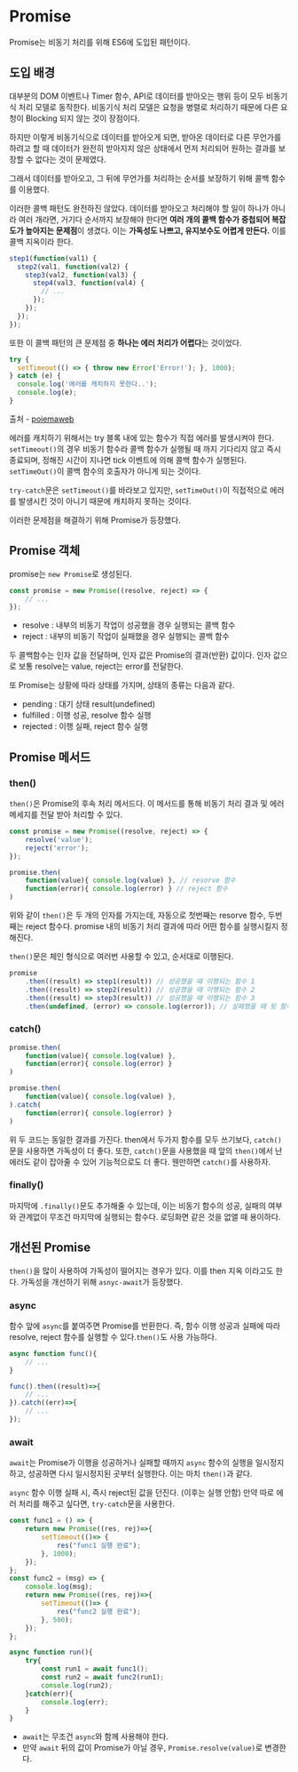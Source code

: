 # Promise

Promise는 비동기 처리를 위해 ES6에 도입된 패턴이다.

## 도입 배경

대부분의 DOM 이벤트나 Timer 함수, API로 데이터를 받아오는 행위 등이 모두 비동기식 처리 모델로 동작한다. 비동기식 처리 모델은 요청을 병렬로 처리하기 때문에 다른 요청이 Blocking 되지 않는 것이 장점이다.

하지만 이렇게 비동기식으로 데이터를 받아오게 되면, 받아온 데이터로 다른 무언가를 하려고 할 때 데이터가 완전히 받아지지 않은 상태에서 먼저 처리되어 원하는 결과를 보장할 수 없다는 것이 문제였다.

그래서 데이터를 받아오고, 그 뒤에 무언가를 처리하는 순서를 보장하기 위해 콜백 함수를 이용했다.

이러한 콜백 패턴도 완전하진 않았다. 데이터를 받아오고 처리해야 할 일이 하나가 아니라 여러 개라면, 거기다 순서까지 보장해야 한다면 **여러 개의 콜백 함수가 중첩되어 복잡도가 높아지는 문제점**이 생겼다. 이는 **가독성도 나쁘고, 유지보수도 어렵게 만든다.** 이를 콜백 지옥이라 한다.

```js
step1(function(val1) {
  step2(val1, function(val2) {
    step3(val2, function(val3) {
      step4(val3, function(val4) {
        // ...
      });
    });
  });
});
```

또한 이 콜백 패턴의 큰 문제점 중 **하나는 에러 처리가 어렵다**는 것이었다.

```js
try {
  setTimeout(() => { throw new Error('Error!'); }, 1000);
} catch (e) {
  console.log('에러를 캐치하지 못한다..');
  console.log(e);
}
```

출처 - [poiemaweb](https://poiemaweb.com/es6-promise)

에러를 캐치하기 위해서는 try 블록 내에 있는 함수가 직접 에러를 발생시켜야 한다. `setTimeout()`의 경우 비동기 함수라 콜백 함수가 실행될 때 까지 기다리지 않고 즉시 종료되며, 정해진 시간이 지나면 tick 이벤트에 의해 콜백 함수가 실행된다. `setTimeOut()`이 콜백 함수의 호출자가 아니게 되는 것이다.

`try-catch`문은 `setTimeout()`를 바라보고 있지만, `setTimeOut()`이 직접적으로 에러를 발생시킨 것이 아니기 때문에 캐치하지 못하는 것이다.

이러한 문제점을 해결하기 위해 Promise가 등장했다.

## Promise 객체

promise는 `new Promise`로 생성된다.

```js
const promise = new Promise((resolve, reject) => {
    // ...
});
```

- resolve : 내부의 비동기 작업이 성공했을 경우 실행되는 콜백 함수
- reject : 내부의 비동기 작업이 실패했을 경우 실행되는 콜백 함수

두 콜백함수는 인자 값을 전달하며, 인자 값은 Promise의 결과(반환) 값이다. 인자 값으로 보통 resolve는 value, reject는 error를 전달한다.

또 Promise는 상황에 따라 상태를 가지며, 상태의 종류는 다음과 같다.

- pending : 대기 상태 result(undefined)
- fulfilled : 이행 성공, resolve 함수 실행
- rejected : 이행 실패, reject 함수 실행

## Promise 메서드

### then()

`then()`은 Promise의 후속 처리 메서드다. 이 메서드를 통해 비동기 처리 결과 및 에러 메세지를 전달 받아 처리할 수 있다.

```js
const promise = new Promise((resolve, reject) => {
    resolve('value');
    reject('error');
});

promise.then(
    function(value){ console.log(value) }, // resorve 함수
    function(error){ console.log(error) } // reject 함수
)
```

위와 같이 `then()`은 두 개의 인자를 가지는데, 자동으로 첫번째는 resorve 함수, 두번째는 reject 함수다. promise 내의 비동기 처리 결과에 따라 어떤 함수를 실행시킬지 정해진다.

`then()`문은 체인 형식으로 여러번 사용할 수 있고, 순서대로 이행된다.

```js
promise
    .then((result) => step1(result)) // 성공했을 때 이행되는 함수 1
    .then((result) => step2(result)) // 성공했을 때 이행되는 함수 2
    .then((result) => step3(result)) // 성공했을 때 이행되는 함수 3
    .then(undefined, (error) => console.log(error)); // 실패했을 때 뒷 함수 이행
```

### catch()

```js
promise.then(
    function(value){ console.log(value) },
    function(error){ console.log(error) }
)

promise.then(
    function(value){ console.log(value) },
).catch(
    function(error){ console.log(error) }
)
```

위 두 코드는 동일한 결과를 가진다. then에서 두가지 함수를 모두 쓰기보다, `catch()`문을 사용하면 가독성이 더 좋다. 또한, `catch()`문을 사용했을 때 앞의 `then()`에서 난 에러도 같이 잡아줄 수 있어 기능적으로도 더 좋다. 웬만하면 `catch()`를 사용하자.

### finally()

마지막에 `.finally()`문도 추가해줄 수 있는데, 이는 비동기 함수의 성공, 실패의 여부와 관계없이 무조건 마지막에 실행되는 함수다. 로딩화면 같은 것을 없앨 때 용이하다.

## 개선된 Promise

`then()`을 많이 사용하여 가독성이 떨어지는 경우가 있다. 이를 then 지옥 이라고도 한다. 가독성을 개선하기 위해 `asnyc-await`가 등장했다.

### async

함수 앞에 `async`를 붙여주면 Promise를 반환한다. 즉, 함수 이행 성공과 실패에 따라 resolve, reject 함수를 실행할 수 있다.`then()`도 사용 가능하다.

```js
async function func(){
    // ...
}

func().then((result)=>{
    // ... 
}).catch((err)=>{
    // ...
});
```

### await

`await`는 Promise가 이행을 성공하거나 실패할 때까지 `async` 함수의 실행을 일시정지하고, 성공하면 다시 일시정지된 곳부터 실행한다. 이는 마치 `then()`과 같다.

`async` 함수 이행 실패 시, 즉시 reject된 값을 던진다. (이후는 실행 안함) 만약 따로 에러 처리를 해주고 싶다면, `try-catch`문을 사용한다.

```js
const func1 = () => {
    return new Promise((res, rej)=>{
        setTimeout(()=> {
            res("func1 실행 완료");
        }, 1000);
    });
};
const func2 = (msg) => {
    console.log(msg);
    return new Promise((res, rej)=>{
        setTimeout(()=> {
            res("func2 실행 완료");
        }, 500);
    });
};

async function run(){
    try{
        const run1 = await func1();
        const run2 = await func2(run1);
        console.log(run2);
    }catch(err){
        console.log(err);
    }
}
```

- `await`는 무조건 `async`와 함께 사용해야 한다.
- 만약 `await` 뒤의 값이 Promise가 아닐 경우, `Promise.resolve(value)`로 변경한다.
